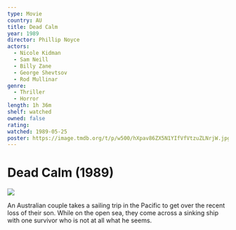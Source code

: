 ```yaml
---
type: Movie
country: AU
title: Dead Calm
year: 1989
director: Phillip Noyce
actors:
  - Nicole Kidman
  - Sam Neill
  - Billy Zane
  - George Shevtsov
  - Rod Mullinar
genre:
  - Thriller
  - Horror
length: 1h 36m
shelf: watched
owned: false
rating:
watched: 1989-05-25
poster: https://image.tmdb.org/t/p/w500/hXpav86ZX5N1YIfVfVtzuZLNrjW.jpg
---
```


# Dead Calm (1989)

![](https://image.tmdb.org/t/p/w500/hXpav86ZX5N1YIfVfVtzuZLNrjW.jpg)

An Australian couple takes a sailing trip in the Pacific to get over the recent loss of their son. While on the open sea, they come across a sinking ship with one survivor who is not at all what he seems.